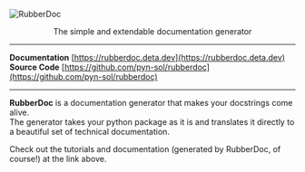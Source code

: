 ![RubberDoc](https://live.staticflickr.com/65535/52459337826_244c259918_o.png)

<div style='text-align:center'>The simple and extendable documentation generator</div>  

---

**Documentation** [https://rubberdoc.deta.dev](https://rubberdoc.deta.dev)  
**Source Code** [https://github.com/pyn-sol/rubberdoc](https://github.com/pyn-sol/rubberdoc)

---

**RubberDoc** is a documentation generator that makes your docstrings come alive.  
The generator takes your python package as it is and translates it directly to a beautiful set of technical documentation.  

Check out the tutorials and documentation (generated by RubberDoc, of course!) at the link above.